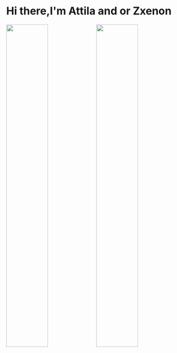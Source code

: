 # Hi there,I'm Attila and or Zxenon
<img align="left" width="47%" src="https://github-readme-stats.vercel.app/api?username=dhm-ak&show_icons=true&theme=radical" />
<img src="https://github-readme-stats.vercel.app/api/top-langs/?username=dhm-ak&layout=compact&theme=radical" style="float:left;width:47%" />




